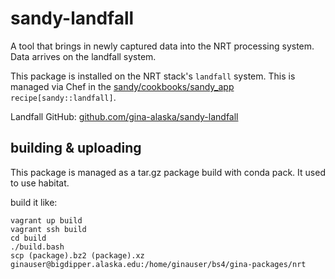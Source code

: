 # sandy-landfall

A tool that brings in newly captured data into the NRT processing system.  Data arrives on the landfall system. 

This package is installed on the NRT stack's `landfall` system.  This is managed via Chef in the [sandy/cookbooks/sandy_app](https://github.alaska.edu/gina-cookbooks/sandy/tree/master/cookbooks/sandy_app) `recipe[sandy::landfall]`.

Landfall GitHub: [github.com/gina-alaska/sandy-landfall](https://github.com/gina-alaska/sandy-landfall) 

## building & uploading

This package is managed as a tar.gz package build with conda pack.  It used to use habitat. 

build it like: 

```
vagrant up build
vagrant ssh build
cd build
./build.bash
scp (package).bz2 (package).xz ginauser@bigdipper.alaska.edu:/home/ginauser/bs4/gina-packages/nrt
```
